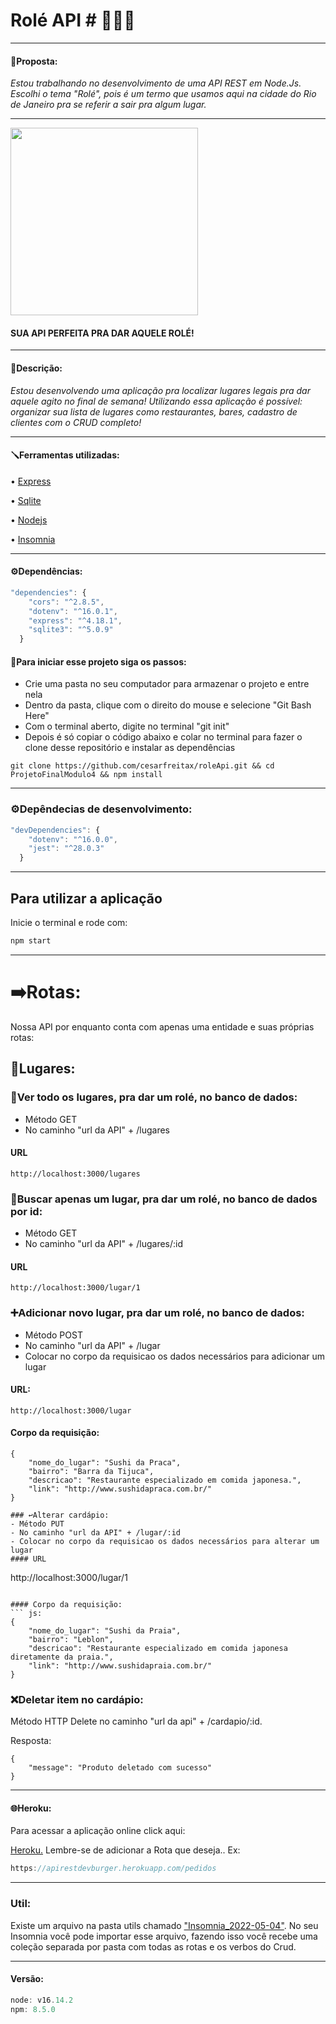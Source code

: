 # Rolé API # 🚀💜✨
____
#### 💜Proposta:
 *Estou trabalhando no desenvolvimento de uma API REST em Node.Js. Escolhi o tema "Rolé", pois é um termo que usamos aqui na cidade do Rio de Janeiro pra se referir a sair pra algum lugar.*
____

<img width="300" src="https://user-images.githubusercontent.com/96268732/179521148-5861c8aa-05c8-43cb-88ed-1aaa8b1e79a4.png">

#### SUA API PERFEITA PRA DAR AQUELE ROLÉ!
___
#### 📝Descrição:
*Estou desenvolvendo uma aplicação pra localizar lugares legais pra dar aquele agito no final de semana! Utilizando essa aplicação é possível: organizar sua lista de lugares como restaurantes, bares, cadastro de clientes com o CRUD completo!*
____
#### 🪛Ferramentas utilizadas:
• [Express](https://www.npmjs.com/package/express)

• [Sqlite](https://www.sqlite.org/docs.html )

• [Nodejs](https://nodejs.org/en/docs/guides/)

• [Insomnia](https://docs.insomnia.rest/insomnia/send-your-first-request)


____
#### ⚙️Dependências:
```js
"dependencies": {
    "cors": "^2.8.5",
    "dotenv": "^16.0.1",
    "express": "^4.18.1",
    "sqlite3": "^5.0.9"
  }
```
#### 🦶Para iniciar esse projeto siga os passos:
- Crie uma pasta no seu computador para armazenar o projeto e entre nela
- Dentro da pasta, clique com o direito do mouse e selecione "Git Bash Here"
- Com o terminal aberto, digite no terminal "git init"
- Depois é só copiar o código abaixo e colar no terminal para fazer o clone desse repositório e instalar as dependências

```
git clone https://github.com/cesarfreitax/roleApi.git && cd ProjetoFinalModulo4 && npm install
```
____
### ⚙️Depêndecias de desenvolvimento:
```js 
"devDependencies": {
    "dotenv": "^16.0.0",
    "jest": "^28.0.3"
  }
  ```
____
## Para utilizar a aplicação 
Inicie o terminal e rode com: 
```js
npm start
```

____
# ➡️Rotas:

Nossa API por enquanto conta com apenas uma entidade e suas próprias rotas:

## 📍Lugares:

### 👀Ver todo os lugares, pra dar um rolé, no banco de dados:
- Método GET 
- No caminho "url da API" + /lugares
#### URL
```
http://localhost:3000/lugares
```


### 🔎Buscar apenas um lugar, pra dar um rolé, no banco de dados por id:
- Método GET 
- No caminho "url da API" + /lugares/:id
#### URL
```
http://localhost:3000/lugar/1
```


### ➕Adicionar novo lugar, pra dar um rolé, no banco de dados:
- Método POST 
- No caminho "url da API" + /lugar
- Colocar no corpo da requisicao os dados necessários para adicionar um lugar
#### URL:
```
http://localhost:3000/lugar
```
#### Corpo da requisição:
``` js:
{
	"nome_do_lugar": "Sushi da Praca",
	"bairro": "Barra da Tijuca",
	"descricao": "Restaurante especializado em comida japonesa.",
	"link": "http://www.sushidapraca.com.br/"
}
```

```
### ↩️Alterar cardápio:
- Método PUT
- No caminho "url da API" + /lugar/:id
- Colocar no corpo da requisicao os dados necessários para alterar um lugar
#### URL
```
http://localhost:3000/lugar/1
```

#### Corpo da requisição:
``` js:
{
	"nome_do_lugar": "Sushi da Praia",
	"bairro": "Leblon",
	"descricao": "Restaurante especializado em comida japonesa diretamente da praia.",
	"link": "http://www.sushidapraia.com.br/"
}

```

### ❌Deletar item no cardápio:
Método HTTP Delete no caminho "url da api" + /cardapio/:id.

Resposta: 
``` js:
{
	"message": "Produto deletado com sucesso"
}
```
____
#### 🌐Heroku:
Para acessar a aplicação online click aqui: 

[Heroku.](https://apirestdevburger.herokuapp.com/) 
Lembre-se de adicionar a Rota que deseja..
Ex: 
``` js
https://apirestdevburger.herokuapp.com/pedidos 

```
____
### Util:
Existe um arquivo na pasta utils chamado ["Insomnia_2022-05-04"](./src//utils/Insomnia_2022-05-04.json). No seu Insomnia você pode importar esse arquivo, fazendo isso você recebe uma coleção separada por pasta com todas as rotas e os verbos do Crud.
____
#### Versão:
```js 
node: v16.14.2
npm: 8.5.0
